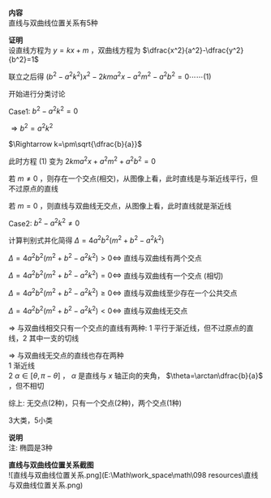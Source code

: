 **内容**  
直线与双曲线位置关系有5种  
  
**证明**  
设直线方程为 $y=kx+m$ ，双曲线方程为 $\dfrac{x^2}{a^2}-\dfrac{y^2}{b^2}=1$  
  
联立之后得 $(b^2-a^2k^2)x^2-2kma^2x-a^2m^2-a^2b^2=0\cdots\cdots(1)$  
  
开始进行分类讨论  
  
Case1: $b^2-a^2k^2=0$  
  
$\Rightarrow b^2=a^2k^2$  
  
$\Rightarrow k=\pm\sqrt{\dfrac{b}{a}}$  
  
此时方程 $(1)$ 变为 $2kma^2x+a^2m^2+a^2b^2=0$  
  
若 $m\neq0$ ，则存在一个交点(相交)，从图像上看，此时直线是与渐近线平行，但不过原点的直线  
  
若 $m=0$ ，则直线与双曲线无交点，从图像上看，此时直线就是渐近线  
  
Case2: $b^2-a^2k^2\neq0$  
  
计算判别式并化简得 $\Delta=4a^2b^2(m^2+b^2-a^2k^2)$  
  
$\Delta=4a^2b^2(m^2+b^2-a^2k^2)>0\Leftrightarrow$ 直线与双曲线有两个交点  
  
$\Delta=4a^2b^2(m^2+b^2-a^2k^2)=0\Leftrightarrow$ 直线与双曲线有一个交点 (相切)  
  
$\Delta=4a^2b^2(m^2+b^2-a^2k^2)\geq0\Leftrightarrow$ 直线与双曲线至少存在一个公共交点  
  
$\Delta=4a^2b^2(m^2+b^2-a^2k^2)<0\Leftrightarrow$ 直线与双曲线无交点  
  
  
$\Rightarrow$ 与双曲线相交只有一个交点的直线有两种: 1 平行于渐近线，但不过原点的直线，2 其中一支的切线  
  
$\Rightarrow$ 与双曲线无交点的直线也存在两种  
1 渐近线  
2 $\alpha\in[\theta,\pi-\theta]$ ， $\alpha$ 是直线与 $x$ 轴正向的夹角， $\theta=\arctan\dfrac{b}{a}$ ，但不相切  
  
综上: 无交点(2种)，只有一个交点(2种)，两个交点(1种)  
  
3大类，5小类  
  
**说明**  
注: 椭圆是3种  
  
**直线与双曲线位置关系截图**  
![直线与双曲线位置关系.png](E:\Math\work_space\math\098 resources\直线与双曲线位置关系.png)  
